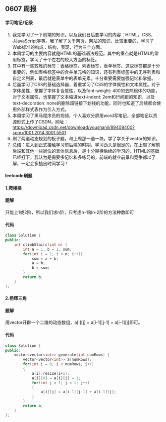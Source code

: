 ## 0607  周报
#### 学习笔记/记录
1. 我先学习了一下前端的知识，以及我们日后要学习的内容：HTML，CSS，JJavaScript等等。我了解了关于网页，网站的知识。比较重要的，学习了Web标准的构成：结构，表现，行为三个方面。
2. 本周学习的主要内容就是HTML的基础语法规范。其中的重点就是HTML的常用标签，学习了十个左右的较大方面的标签。
3. 其中有一些较难的标签：表格标签，列表标签，表单标签。这些标签都是十分重要的，例如表格标签中的合并单元格的知识，还有列表标签中的无序列表和自定义列表，最后就是表单中的表单元素。十分重要需要加强记忆和掌握。
4. 后面学习了CSS的基础选择器，着重学习了CSS的字体属性和文本属性。对于字体属性，掌握了字体复合属性，以及font-weight: 400的去除粗体的功能，对于文本属性，也掌握了文本缩进text-indent: 2em和行间距的知识，以及text-decoration: none的删除超链接下划线的功能，同时也知道了后续都会使用外部样式表作为引入方式。
5. 本周学习了黑马程序员的视频，个人喜欢分屏用word写笔记，全部笔记以资源形式上传了CSDN，网址：https://download.csdn.net/download/youshanji/89408400?spm=1001.2014.3001.5501
6. 刷了两道动态规划的板子题，和上周那一道一块，学了学关于vector的知识。
7. 总结：进入到正式接触学习前后端的时期，学习劲头是很足的，在上周了解前后端和其他一些岗位的具体信息后，是十分期待后续的学习的，HTML的基础已经打下，我认为是需要多记忆和多练习的，前端的就业前景和竞争都以了解，一定会多抽出时间学习！

#### leetcode刷题
#### 1.爬楼梯
#### 题解
只能上1或2阶，所以我们求n阶，只考虑n-1和n-2阶的方法种数即可
#### 代码
```c++
class Solution {
public:
    int climbStairs(int n) {
        int a = 1, b = 1, sum;
        for(int i = 1; i < n; i++){
            sum = a + b;
            a = b;
            b = sum;
        }
        return b;
    }
};
```
#### 2.杨辉三角
#### 题解
用vector开辟一个二维的动态数组，a[i][j] = a[i-1][j-1] + a[i-1][j]即可。
#### 代码
```c++
class Solution {
public:
    vector<vector<int>> generate(int numRows) {
        vector<vector<int>> a(numRows);
        for(int i = 0; i < numRows; i++)
        {
            a[i].resize(i+1);
            a[i][0] = a[i][i] = 1;
            for(int j = 1; j < i; j++)
            {
                a[i][j] = a[i-1][j-1] + a[i-1][j];
            }
        }
        return a;
    }
};
```